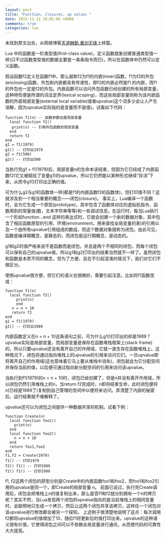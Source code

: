 ```yaml
---
layout: post
title: "Function, Closures, up values "
date: 2015-11-11 19:01:05 +0800
comments: true
categories: lua
---  
```


未找到原文出处，从网络博客[天道酬勤,重剑无锋](http://blog.chinaunix.net/uid-52437-id-2108789.html)上转载。

Lua 中的函数是一阶类型值(first-class value)，定义函数就象创建普通类型值一样(只不过函数类型值的数据主要是一条条指令而已)，所以在函数体中仍然可以定义函数。
<!--more-->

假设函数f2定义在函数f1中，那么就称f2为f1的内嵌(inner)函数，f1为f2的外包(enclosing)函数，外包和内嵌都具有传递性，即f2的内嵌必然是f1 的内嵌，而f1的外包也一定是f2的外包。内嵌函数可以访问外包函数已经创建的所有局部变量，这种特性便是所谓的词法定界(lexical scoping)，而这些局部变量则称为该内嵌函数的外部局部变量(external local variable)或者upvalue(这个词多少会让人产生误解，因为upvalue实际指的是变量而不是值)。试看如下代码：

```
function f1(n) -- 函数参数也是局部变量
  local function f2()
   print(n) -- 引用外包函数的局部变量 
  end 
  return f2
end
g1 = f1(1979)
g1() -- 打印出1979
g2 = f1(500)
g2() -- 打印出500
```

当执行完g1 = f1(1979)后，局部变量n的生命本该结束，但因为它已经成了内嵌函数f2(它又被赋给了变量g1)的upvalue，所以它仍然能以某种形式继续“存活”下来，从而令g1()打印出正确的值。

可为什么g2与g1的函数体一样(都是f1的内嵌函数f2的函数体)，但打印值不同？这就涉及到一个相当重要的概念——闭包(closure)。
事实上，Lua编译一个函数时，会为它生成一个原型(prototype)，其中包含了函数体对应的虚拟机指令、函数用到的常量值(数，文本字符串等等)和一些调试信息。在运行时，每当Lua执行一个形如function...end 这样的表达式时，它就会创建一个新的数据对象，其中包含了相应函数原型的引用、环境(environment，用来查找全局变量的表)的引用以及一个由所有upvalue引用组成的数组，而这个数据对象就称为闭包。由此可见，函数是编译期概念，是静态的，而闭包是运行期概念，是动态的。

g1和g2的值严格来说不是函数而是闭包，并且是两个不相同的闭包，而每个闭包可以保有自己的upvalue值，所以g1和g2打印出的结果当然就不一样了。虽然闭包和函数是本质不同的概念，但为了方便，且在不引起混淆的情况下，我们对它们不做区分。

使用upvalue很方便，但它们的语义也很微妙，需要引起注意。比如将f1函数改成：

```
function f1(n) 
  local function f2() 
     print(n) 
     end
   n = n + 10 
   return f2
end
g1 = f1(1979)
g1() -- 打印出1989
```

内嵌函数定义在n = n + 10这条语句之前，可为什么g1()打印出的却是1989？upvalue实际是局部变量，而局部变量是保存在函数堆栈框架上(stack frame)的，所以只要upvalue还没有离开自己的作用域，它就一直生存在函数堆栈上。这种情况下，闭包将通过指向堆栈上的upvalue的引用来访问它们，一旦upvalue即将离开自己的作用域(这也意味着它马上要从堆栈中消失)，闭包就会为它分配空间并保存当前的值，以后便可通过指向新分配空间的引用来访问该upvalue。

当执行到f1(1979)的n = n + 10时，闭包已经创建了，但是n并没有离开作用域，所以闭包仍然引用堆栈上的n，当return f2完成时，n即将结束生命，此时闭包便将n(已经是1989了)复制到自己管理的空间中以便将来访问。弄清楚了内部的秘密后，运行结果就不难解释了。

upvalue还可以为闭包之间提供一种数据共享的机制。试看下例：

```
function Create(n) 
  local function foo1() 
    print(n) 
  end
  local function foo2() 
    n = n + 10 
  end
  return foo1,foo2
end
f1,f2 = Create(1979)
f1() -- 打印1979 
f2() f1() -- 打印1989 
f2() f1() -- 打印1999
```

f1, f2这两个闭包的原型分别是Create中的内嵌函数foo1和foo2，而foo1和foo2引用的upvalue是同一个，即Create的局部变量 n。
前面已说过，执行完Create调用后，闭包会把堆栈上n的值复制出来，那么是否f1和f2就分别拥有一个n的拷贝呢？其实不然，当Lua发现两个闭包的upvalue指向的是当前堆栈上的相同变量时，会聪明地只生成一个拷贝，然后让这两个闭包共享该拷贝，这样任一个闭包对该upvalue进行修改都会被另一个探知。
上述例子很清楚地说明了这点：每次调用f2都将upvalue的值增加了10，随后f1将更新后的值打印出来。upvalue的这种语义很有价值，它使得闭包之间可以不依赖全局变量进行通讯，从而使代码的可靠性大大提高。